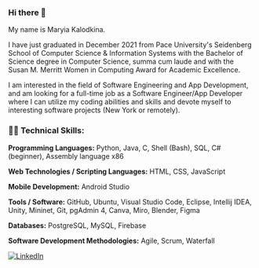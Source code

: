 ### Hi there 👋

My name is Maryia Kalodkina.

I have just graduated in December 2021 from Pace University's Seidenberg School of Computer Science & Information Systems with the Bachelor of Science degree in Computer Science, summa cum laude and with the Susan M. Merritt Women in Computing Award for Academic Excellence. 

I am interested in the field of Software Engineering and App Development, and am looking for a full-time job as a Software Engineer/App Developer where I can utilize my coding abilities and skills and devote myself to interesting software projects (New York or remotely).


### :woman_technologist: Technical Skills:

**Programming Languages:** Python, Java, C, Shell (Bash), SQL, C# (beginner), Assembly language x86

**Web Technologies / Scripting Languages:** HTML, CSS, JavaScript

**Mobile Development:** Android Studio

**Tools / Software:** GitHub, Ubuntu, Visual Studio Code, Eclipse, Intellij IDEA, Unity, Mininet, Git, pgAdmin 4, Canva, Miro, Blender, Figma

**Databases:** PostgreSQL, MySQL, Firebase

**Software Development Methodologies:** Agile, Scrum, Waterfall



[![LinkedIn](https://img.shields.io/badge/LinkedIn-0A66C2?style=for-the-badge&logo=LinkedIn&logoColor=white)](https://www.linkedin.com/in/maryiakalodkina/)





<!--
**maryiakalodkina/maryiakalodkina** is a ✨ _special_ ✨ repository because its `README.md` (this file) appears on your GitHub profile.

Here are some ideas to get you started:

- 🔭 I’m currently working on ...
- 🌱 I’m currently learning ...
- 👯 I’m looking to collaborate on ...
- 🤔 I’m looking for help with ...
- 💬 Ask me about ...
- 📫 How to reach me: ...
- 😄 Pronouns: ...
- ⚡ Fun fact: ...
-->
